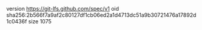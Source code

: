 version https://git-lfs.github.com/spec/v1
oid sha256:2b566f7a9af2c80127df1cb06ed2a1d4713dc51a9b30721476a17892d1c0436f
size 1075
